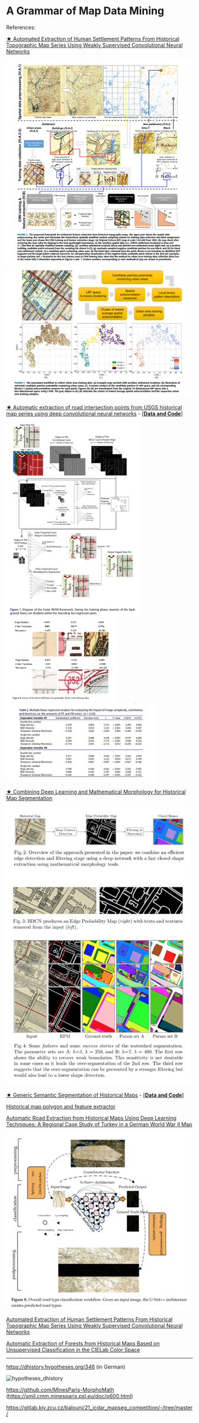 # A Grammar of Map Data Mining

References: 

[★ Automated Extraction of Human Settlement Patterns From Historical Topographic Map Series Using Weakly Supervised Convolutional Neural Networks](https://www.semanticscholar.org/paper/Automated-Extraction-of-Human-Settlement-Patterns-Uhl-Leyk/7f86369344f3cbc6d054b7df0e4fd9ba2882d29e)

<img src="./README.assets/AEHSP_1.png" alt="AEHSP_1" width="500" />

<img src="./README.assets/AEHSP_2.png" alt="AEHSP_2" width="500" />

[★ Automatic extraction of road intersection points from USGS historical map series using deep convolutional neural networks](https://www.semanticscholar.org/paper/Automatic-extraction-of-road-intersection-points-Saeedimoghaddam-Stepinski/1d9383a7773e488fc52ddb9362d2dffa9de3b2a2) -  [[**Data and Code**]](https://figshare.com/articles/dataset/Automatic_extraction_of_road_intersection_points_from_USGS_historical_map_series_using_deep_convolutional_neural_networks/10282085/1)

<img src="./README.assets/AERIP_1.png" alt="AERIP_1" width="360" />

<img src="./README.assets/AERIP_2.png" alt="AERIP_2" width="300" />

<img src="./README.assets/AERIP_3.png" alt="AERIP_3" width="400" />

[★ Combining Deep Learning and Mathematical Morphology for Historical Map Segmentation](https://arxiv.org/abs/2101.02144) 

<img src="./README.assets/CDLMM_1.png" alt="CDLMM_1" width="500" />

[★ Generic Semantic Segmentation of Historical Maps](https://www.google.com/url?sa=t&rct=j&q=&esrc=s&source=web&cd=&cad=rja&uact=8&ved=2ahUKEwi-35zi-Zb0AhUQVt8KHd7GCRwQFnoECAIQAQ&url=http%3A%2F%2Fceur-ws.org%2FVol-2989%2Flong_paper27.pdf&usg=AOvVaw0_nV8Pw1IHmcvZJotCggyb) - [[**Data and Code**]](https://github.com/RPetitpierre/Generic_Semantic_Segmentation_of_Historical_Maps)

[Historical map polygon and feature extractor](https://www.semanticscholar.org/paper/Historical-map-polygon-and-feature-extractor-Arteaga/03890f300b2b0b35b7785a7c272cc1c913a23e5f) 

[Automatic Road Extraction from Historical Maps Using Deep Learning Techniques: A Regional Case Study of Turkey in a German World War II Map](https://www.google.com/url?sa=t&rct=j&q=&esrc=s&source=web&cd=&ved=2ahUKEwihuZXg-Jb0AhUBneAKHUrzAP0QFnoECAwQAQ&url=https%3A%2F%2Fwww.mdpi.com%2F2220-9964%2F10%2F8%2F492%2Fpdf&usg=AOvVaw2SEVAOGKdOmigedTeBw5pR)

<img src="./README.assets/AREfHM_1.png" alt="AREfHM_1" width="500" />

[Automated Extraction of Human Settlement Patterns From Historical Topographic Map Series Using Weakly Supervised Convolutional Neural Networks](https://www.semanticscholar.org/paper/Automated-Extraction-of-Human-Settlement-Patterns-Uhl-Leyk/7f86369344f3cbc6d054b7df0e4fd9ba2882d29e)

[Automatic Extraction of Forests from Historical Maps Based on Unsupervised Classification in the CIELab Color Space](https://www.semanticscholar.org/paper/Automatic-Extraction-of-Forests-from-Historical-on-Herrault-Sheeren/f45f82e4ce79f0718bceef2fcf972b4ac1ec3ea0) 



---



https://dhistory.hypotheses.org/346 (in German)

![hypotheses_dhistory](./README.assets/hypotheses_dhistory.png)

https://github.com/MinesParis-MorphoMath (https://smil.cmm.minesparis.psl.eu/doc/p600.html)

https://gitlab.kiv.zcu.cz/balounj/21_icdar_mapseg_competition/-/tree/master/